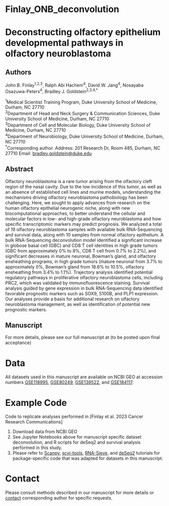 # Finlay_ONB_deconvolution


# Deconstructing olfactory epithelium developmental pathways in olfactory neuroblastoma

## Authors
John B. Finlay<sup>1,2,3</sup>, Ralph Abi Hachem<sup>4</sup>, David W. Jang<sup>4</sup>, Nosayaba Osazuwa-Peters<sup>4</sup>, Bradley J. Goldstein<sup>2,3,4,*</sup>

<sup>1</sup>Medical Scientist Training Program, Duke University School of Medicine, Durham, NC
27710\
<sup>2</sup>Department of Head and Neck Surgery & Communication Sciences, Duke University
School of Medicine, Durham, NC 27710\
<sup>3</sup>Department of Cell and Molecular Biology, Duke University School of Medicine, Durham, NC
27710\
<sup>4</sup>Department of Neurobiology, Duke University School of Medicine, Durham, NC 27710\
<sup>*</sup>Corresponding author. Address: 201 Research Dr, Room 485, Durham, NC 27710
Email: bradley.goldstein@duke.edu

## Abstract
Olfactory neuroblastoma is a rare tumor arising from the olfactory cleft region of the nasal cavity. Due to the low incidence of this tumor, as well as an absence of established cell lines and murine models, understanding the mechanisms driving olfactory neuroblastoma pathobiology has been challenging. Here, we sought to apply advances from research on the human olfactory epithelial neurogenic niche, along with new biocomputational approaches, to better understand the cellular and molecular factors in low- and high-grade olfactory neuroblastoma and how specific transcriptomic markers may predict prognosis. We analyzed a total of 19 olfactory neuroblastoma samples with available bulk RNA-Sequencing and survival data, along with 10 samples from normal olfactory epithelium. A bulk RNA-Sequencing deconvolution model identified a significant increase in globose basal cell (GBC) and CD8 T cell identities in high grade tumors (GBC from approximately 0% to 8%, CD8 T cell from 0.7% to 2.2%), and significant decreases in mature neuronal, Bowman’s gland, and olfactory ensheathing programs, in high grade tumors (mature neuronal from 3.7% to approximately 0%, Bowman’s gland from 18.6% to 10.5%, olfactory ensheathing from 3.4% to 1.1%). Trajectory analysis identified potential regulatory pathways in proliferative olfactory neuroblastoma cells, including PRC2, which was validated by immunofluorescence staining. Survival analysis guided by gene expression in bulk RNA-Sequencing data identified favorable prognostic markers such as SOX9, S100B, and PLP1 expression. Our analyses provide a basis for additional research on olfactory neuroblastoma management, as well as identification of potential new prognostic markers.


## Manuscript
For more details, please see our full manuscript at (to be posted upon final acceptance)

# Data
All datasets used in this manuscript are available on NCBI GEO at accession numbers [GSE118995](https://www.ncbi.nlm.nih.gov/geo/query/acc.cgi?acc=GSE118995), [GSE80249](https://www.ncbi.nlm.nih.gov/geo/query/acc.cgi?acc=GSE80249), [GSE139522](https://www.ncbi.nlm.nih.gov/geo/query/acc.cgi?acc=GSE139522), and [GSE184117](https://www.ncbi.nlm.nih.gov/geo/query/acc.cgi?acc=GSE184117). 

  
# Example Code
Code to replicate analyses performed in [Finlay et al. 2023 Cancer Research Communications]

1. Download data from NCBI GEO
2. See Jupyter Notebooks above for manuscript specific dataset deconvolution, and R scripts for deSeq2 and survival analysis performed in this study.
3. Please refer to [Scanpy](https://scanpy.readthedocs.io/en/stable/), [scvi-tools](https://docs.scvi-tools.org/en/stable/tutorials/index.html), [RNA-Sieve](https://github.com/songlab-cal/rna-sieve), and [deSeq2](http://bioconductor.org/packages/devel/bioc/vignettes/DESeq2/inst/doc/DESeq2.html) tutorials for package-specific code that was adapted for datasets in this manuscript. 

# Contact
Please consult methods described in our manuscript for more details or [contact](bradley.goldstein@duke.edu) corresponding author for specific requests.
